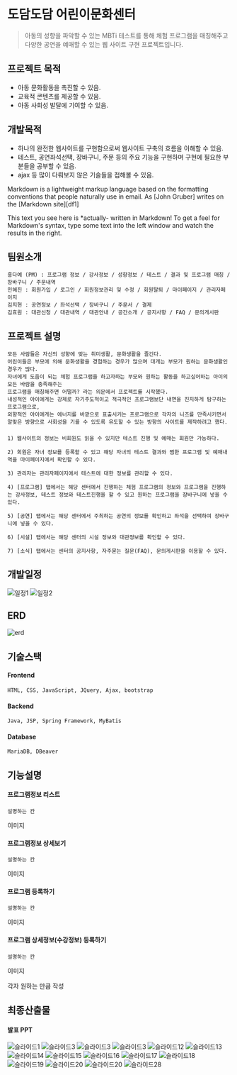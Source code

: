 # 도담도담 어린이문화센터

>아동의 성향을 파악할 수 있는 MBTi 테스트를 통해 체험 프로그램을 매칭해주고 
다양한 공연을 예매할 수 있는 웹 사이트 구현 프로젝트입니다.



## 프로젝트 목적
- 아동 문화활동을 촉진할 수 있음.
- 교육적 콘텐츠를 제공할 수 있음.
- 아동 사회성 발달에 기여할 수 있음.

## 개발목적
- 하나의 완전한 웹사이트를 구현함으로써 웹사이트 구축의 흐름을 이해할 수 있음.
- 테스트, 공연좌석선택, 장바구니, 주문 등의 주요 기능을 구현하며 구현에 필요한 부분들을 공부할 수 있음.
- ajax 등 많이 다뤄보지 않은 기술들을 접해볼 수 있음.

Markdown is a lightweight markup language based on the formatting conventions
that people naturally use in email.
As [John Gruber] writes on the [Markdown site][df1]



This text you see here is *actually- written in Markdown! To get a feel
for Markdown's syntax, type some text into the left window and
watch the results in the right.

## 팀원소개

    홍다예 (PM) : 프로그램 정보 / 강사정보 / 성향정보 / 테스트 / 결과 및 프로그램 매칭 / 장바구니 / 주문내역
    민혜진 : 회원가입 / 로그인 / 회원정보관리 및 수정 / 회원탈퇴 / 마이페이지 / 관리자페이지
    김지현 : 공연정보 / 좌석선택 / 장바구니 / 주문서 / 결제
    김효원 : 대관신청 / 대관내역 / 대관안내 / 공간소개 / 공지사항 / FAQ / 문의게시판

## 프로젝트 설명

    모든 사람들은 자신의 성향에 맞는 취미생활, 문화생활을 즐긴다.
    어린이들은 부모에 의해 문화생활을 경험하는 경우가 많으며 대개는 부모가 원하는 문화생활인 경우가 많다.
    자녀에게 도움이 되는 체험 프로그램을 하고자하는 부모와 원하는 활동을 하고싶어하는 아이의 모든 바람을 충족해주는
    프로그램을 매칭해주면 어떨까? 라는 의문에서 프로젝트를 시작했다.
    내성적인 아이에게는 강제로 자기주도적이고 적극적인 프로그램보단 내면을 진지하게 탐구하는 프로그램으로,
    외향적인 아이에게는 에너지를 바깥으로 표출시키는 프로그램으로 각자의 니즈를 만족시키면서
    알맞은 방향으로 사회성을 기를 수 있도록 유도할 수 있는 방향의 사이트를 제작하려고 했다.

####

    1) 웹사이트의 정보는 비회원도 읽을 수 있지만 테스트 진행 및 예매는 회원만 가능하다.

    2) 회원은 자녀 정보를 등록할 수 있고 해당 자녀의 테스트 결과와 찜한 프로그램 및 예매내역을 마이페이지에서 확인할 수 있다. 

    3) 관리자는 관리자페이지에서 테스트에 대한 정보를 관리할 수 있다.

    4) [프로그램] 탭에서는 해당 센터에서 진행하는 체험 프로그램의 정보와 프로그램을 진행하는 강사정보, 테스트 정보와 테스트진행을 할 수 있고 원하는 프로그램을 장바구니에 넣을 수 있다.

    5) [공연] 탭에서는 해당 센터에서 주최하는 공연의 정보를 확인하고 좌석을 선택하여 장바구니에 넣을 수 있다.

    6) [시설] 탭에서는 해당 센터의 시설 정보와 대관정보를 확인할 수 있다.

    7) [소식] 탭에서는 센터의 공지사항, 자주묻는 질문(FAQ), 문의게시판을 이용할 수 있다.

## 개발일정
![일정1](https://github.com/hongdayeah/itwillgirls/assets/132259579/1caab42b-9b54-4127-8948-59af2c62531d)
![일정2](https://github.com/hongdayeah/itwillgirls/assets/132259579/112028d9-09b7-4622-990a-4faf9cc91737)

## ERD
![erd](https://github.com/hongdayeah/itwillgirls/assets/132259579/42736908-f9c1-4112-a80b-ce301d9d8798)

## 기술스택
#### Frontend
    HTML, CSS, JavaScript, JQuery, Ajax, bootstrap
#### Backend
    Java, JSP, Spring Framework, MyBatis
#### Database
    MariaDB, DBeaver

## 기능설명
#### 프로그램정보 리스트
    설명하는 칸
이미지

#### 프로그램정보 상세보기
    설명하는 칸
이미지

#### 프로그램 등록하기
    설명하는 칸
이미지

#### 프로그램 상세정보(수강정보) 등록하기
    설명하는 칸
이미지

각자 원하는 만큼 작성

## 최종산출물
#### 발표 PPT
![슬라이드1](https://github.com/hongdayeah/itwillgirls/assets/132259579/5d13fb77-d3f1-4f35-8d1b-324be824286c)
![슬라이드3](https://github.com/hongdayeah/itwillgirls/assets/132259579/772b8f90-d1f5-404b-b6bd-136d88a7c9d9)
![슬라이드3](https://github.com/hongdayeah/itwillgirls/assets/132259579/54fd8c52-1233-4b06-bd1b-a1f04ba3031f)
![슬라이드3](https://github.com/hongdayeah/itwillgirls/assets/132259579/663b6c74-6327-481b-9407-33038792f645)
![슬라이드12](https://github.com/hongdayeah/itwillgirls/assets/132259579/d42dc412-9139-420f-8080-b3dbe4c76fbb)
![슬라이드13](https://github.com/hongdayeah/itwillgirls/assets/132259579/7e652f3c-30d9-4dd8-b26d-4bc1362435cf)
![슬라이드14](https://github.com/hongdayeah/itwillgirls/assets/132259579/c38d94a5-6d53-4bc1-9106-e2a3c4ec316e)
![슬라이드15](https://github.com/hongdayeah/itwillgirls/assets/132259579/22b0bdd5-a6a9-4118-9546-f7a1d4e720f5)
![슬라이드16](https://github.com/hongdayeah/itwillgirls/assets/132259579/4376af27-6fea-4d9d-90cc-1418b6969511)
![슬라이드17](https://github.com/hongdayeah/itwillgirls/assets/132259579/29b02537-053a-4dae-b2a8-5d6a9dc5567b)
![슬라이드18](https://github.com/hongdayeah/itwillgirls/assets/132259579/dfc8786b-d274-458c-a224-cfde2bf22052)
![슬라이드19](https://github.com/hongdayeah/itwillgirls/assets/132259579/ec7e9311-1e08-4f37-a542-eb6f9c2e44cc)
![슬라이드20](https://github.com/hongdayeah/itwillgirls/assets/132259579/81cf00ec-a5f9-44e1-8f5f-1c680dc15711)
![슬라이드20](https://github.com/hongdayeah/itwillgirls/assets/132259579/feb766bc-9310-4af1-8441-7353383d810f)
![슬라이드28](https://github.com/hongdayeah/itwillgirls/assets/132259579/d5e479f8-fb7a-456a-94ac-f8a05f6d1246)
